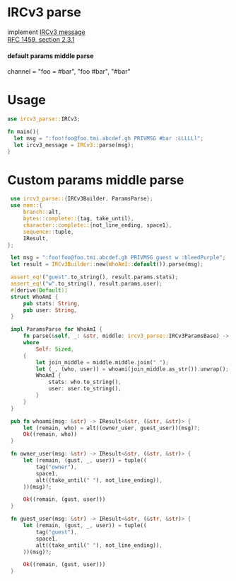 # IRCv3 parse

implement [IRCv3 message](https://ircv3.net/specs/extensions/message-tags.html)  
[RFC 1459, section 2.3.1](https://datatracker.ietf.org/doc/html/rfc1459#section-2.3.1)

#### default params middle parse

channel = "foo = #bar", "foo #bar", "#bar"

# Usage

```rust
use ircv3_parse::IRCv3;

fn main(){
  let msg = ":foo!foo@foo.tmi.abcdef.gh PRIVMSG #bar :LLLLLl";
  let ircv3_message = IRCv3::parse(msg);
}
```

# Custom params middle parse

```rust
 use ircv3_parse::{IRCv3Builder, ParamsParse};
 use nom::{
     branch::alt,
     bytes::complete::{tag, take_until},
     character::complete::{not_line_ending, space1},
     sequence::tuple,
     IResult,
};

 let msg = ":foo!foo@foo.tmi.abcdef.gh PRIVMSG guest w :bleedPurple";
 let result = IRCv3Builder::new(WhoAmI::default()).parse(msg);

 assert_eq!("guest".to_string(), result.params.stats);
 assert_eq!("w".to_string(), result.params.user);
 #[derive(Default)]
 struct WhoAmI {
     pub stats: String,
     pub user: String,
 }

 impl ParamsParse for WhoAmI {
     fn parse(&self, _: &str, middle: ircv3_parse::IRCv3ParamsBase) -> Self
     where
         Self: Sized,
     {
         let join_middle = middle.middle.join(" ");
         let (_, (who, user)) = whoami(join_middle.as_str()).unwrap();
         WhoAmI {
             stats: who.to_string(),
             user: user.to_string(),
         }
     }
 }

 pub fn whoami(msg: &str) -> IResult<&str, (&str, &str)> {
     let (remain, who) = alt((owner_user, guest_user))(msg)?;
     Ok((remain, who))
 }

 fn owner_user(msg: &str) -> IResult<&str, (&str, &str)> {
     let (remain, (gust, _, user)) = tuple((
         tag("owner"),
         space1,
         alt((take_until(" "), not_line_ending)),
     ))(msg)?;

     Ok((remain, (gust, user)))
 }

 fn guest_user(msg: &str) -> IResult<&str, (&str, &str)> {
     let (remain, (gust, _, user)) = tuple((
         tag("guest"),
         space1,
         alt((take_until(" "), not_line_ending)),
     ))(msg)?;

     Ok((remain, (gust, user)))
 }
```
